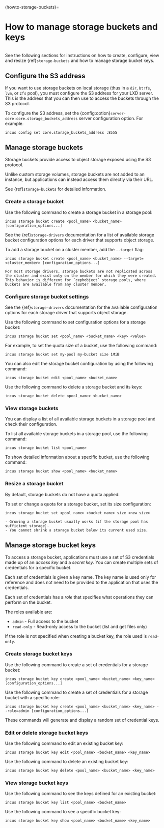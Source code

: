 (howto-storage-buckets)=
# How to manage storage buckets and keys

```{youtube} https://www.youtube.com/watch?v=T1EeXPrjkEY
```

See the following sections for instructions on how to create, configure, view and resize {ref}`storage-buckets` and how to manage storage bucket keys.

## Configure the S3 address

If you want to use storage buckets on local storage (thus in a `dir`, `btrfs`, `lvm`, or `zfs` pool), you must configure the S3 address for your LXD server.
This is the address that you can then use to access the buckets through the S3 protocol.

To configure the S3 address, set the {config:option}`server-core:core.storage_buckets_address` server configuration option.
For example:

    incus config set core.storage_buckets_address :8555

## Manage storage buckets

Storage buckets provide access to object storage exposed using the S3 protocol.

Unlike custom storage volumes, storage buckets are not added to an instance, but applications can instead access them directly via their URL.

See {ref}`storage-buckets` for detailed information.

### Create a storage bucket

Use the following command to create a storage bucket in a storage pool:

    incus storage bucket create <pool_name> <bucket_name> [configuration_options...]

See the {ref}`storage-drivers` documentation for a list of available storage bucket configuration options for each driver that supports object storage.

To add a storage bucket on a cluster member, add the `--target` flag:

    incus storage bucket create <pool_name> <bucket_name> --target=<cluster_member> [configuration_options...]

```{note}
For most storage drivers, storage buckets are not replicated across the cluster and exist only on the member for which they were created.
This behavior is different for `cephobject` storage pools, where buckets are available from any cluster member.
```

### Configure storage bucket settings

See the {ref}`storage-drivers` documentation for the available configuration options for each storage driver that supports object storage.

Use the following command to set configuration options for a storage bucket:

    incus storage bucket set <pool_name> <bucket_name> <key> <value>

For example, to set the quota size of a bucket, use the following command:

    incus storage bucket set my-pool my-bucket size 1MiB

You can also edit the storage bucket configuration by using the following command:

    incus storage bucket edit <pool_name> <bucket_name>

Use the following command to delete a storage bucket and its keys:

    incus storage bucket delete <pool_name> <bucket_name>

### View storage buckets

You can display a list of all available storage buckets in a storage pool and check their configuration.

To list all available storage buckets in a storage pool, use the following command:

    incus storage bucket list <pool_name>

To show detailed information about a specific bucket, use the following command:

    incus storage bucket show <pool_name> <bucket_name>

### Resize a storage bucket

By default, storage buckets do not have a quota applied.

To set or change a quota for a storage bucket, set its size configuration:

    incus storage bucket set <pool_name> <bucket_name> size <new_size>

```{important}
- Growing a storage bucket usually works (if the storage pool has sufficient storage).
- You cannot shrink a storage bucket below its current used size.

```

## Manage storage bucket keys

To access a storage bucket, applications must use a set of S3 credentials made up of an *access key* and a *secret key*.
You can create multiple sets of credentials for a specific bucket.

Each set of credentials is given a key name.
The key name is used only for reference and does not need to be provided to the application that uses the credentials.

Each set of credentials has a *role* that specifies what operations they can perform on the bucket.

The roles available are:

- `admin` - Full access to the bucket
- `read-only` - Read-only access to the bucket (list and get files only)

If the role is not specified when creating a bucket key, the role used is `read-only`.

### Create storage bucket keys

Use the following command to create a set of credentials for a storage bucket:

    incus storage bucket key create <pool_name> <bucket_name> <key_name> [configuration_options...]

Use the following command to create a set of credentials for a storage bucket with a specific role:

    incus storage bucket key create <pool_name> <bucket_name> <key_name> --role=admin [configuration_options...]

These commands will generate and display a random set of credential keys.

### Edit or delete storage bucket keys

Use the following command to edit an existing bucket key:

    incus storage bucket key edit <pool_name> <bucket_name> <key_name>

Use the following command to delete an existing bucket key:

    incus storage bucket key delete <pool_name> <bucket_name> <key_name>

### View storage bucket keys

Use the following command to see the keys defined for an existing bucket:

    incus storage bucket key list <pool_name> <bucket_name>

Use the following command to see a specific bucket key:

    incus storage bucket key show <pool_name> <bucket_name> <key_name>
